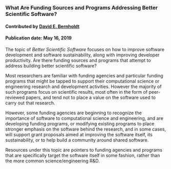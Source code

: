 ### What Are Funding Sources and Programs Addressing Better Scientific Software?
#### Contributed by [David E. Bernholdt](https://github.com/bernhold)

#### Publication date: May 16, 2019

<!--deck start--->
The topic of *Better Scientific Software* focuses on how to improve software development and software sustainability, along with improving developer productivity. Are there funding sources and programs that attempt to address building better scientific software?
<!--deck end--->

<!--body start--->
Most researchers are familiar with funding agencies and particular funding programs that might be tapped to support their computational science or engineering research and development activities.  However the majority of such programs focus on scientific results, most often in the form of peer-reviewed papers, and tend not to place a value on the software used to carry out that research.

However, some funding agencies are beginning to recognize the importance of software to computational science and engineering, and are developing funding programs, or modifying existing programs to place stronger emphasis on the software behind the research, and in some cases, will support grant proposals aimed at improving the software itself, its sustainability, or to help build a community around shared software.

Resources under this topic are pointers to funding agencies and programs that are specifically target the software itself in some fashion, rather than the more common science/engineering R&D.
<!--body end--->


<!---
Publish: yes
Pinned: yes
Topics: funding sources and programs
--->

